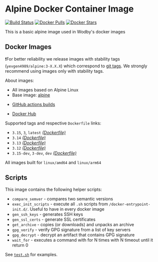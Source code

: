 # Alpine Docker Container Image

[![Build Status](https://github.com/yevgen4989/alpine/workflows/Build%20docker%20image/badge.svg)](https://github.com/yevgen4989/alpine/actions)
[![Docker Pulls](https://img.shields.io/docker/pulls/yevgen4989/alpine.svg)](https://hub.docker.com/r/yevgen4989/alpine)
[![Docker Stars](https://img.shields.io/docker/stars/yevgen4989/alpine.svg)](https://hub.docker.com/r/yevgen4989/alpine)

This is a basic alpine image used in Wodby's docker images

## Docker Images

❗For better reliability we release images with stability tags (`yevgen4989/alpine:3-X.X.X`) which correspond to [git tags](https://github.com/yevgen4989/alpine/releases). We strongly recommend using images only with stability tags. 

About images:

* All images based on Alpine Linux
* Base image: [alpine](https://hub.docker.com/r/_/alpine)
- [GitHub actions builds](https://github.com/yevgen4989/alpine/actions) 
* [Docker Hub](https://hub.docker.com/r/yevgen4989/alpine) 

[_(Dockerfile)_]: https://github.com/yevgen4989/alpine/tree/master/Dockerfile

Supported tags and respective `Dockerfile` links:

* `3.15`, `3`, `latest` [_(Dockerfile)_]
* `3.14` [_(Dockerfile)_]
* `3.13` [_(Dockerfile)_]
* `3.12` [_(Dockerfile)_]
* `3.15-dev`, `3-dev`, `dev` [_(Dockerfile)_]

All images built for `linux/amd64` and `linux/arm64`

## Scripts

This image contains the following helper scripts:

* `compare_semver` - compares two semantic versions
* `exec_init_scripts` - execute all `.sh` scripts from `/docker-entrypoint-init.d/`. Useful to have in every docker image
* `gen_ssh_keys` - generates SSH keys
* `gen_ssl_certs` - generate SSL certificates
* `get_archive` - copies (or downloads) and unpacks an archive
* `gpg_verify` - verify GPG signature from a list of key servers
* `gpg_decrypt` - decrypt an artifact that contains GPG signature
* `wait_for` - executes a command with for N times with N timeout until it return 0

See [`test.sh`](https://github.com/yevgen4989/alpine/blob/master/test.sh) for examples.
